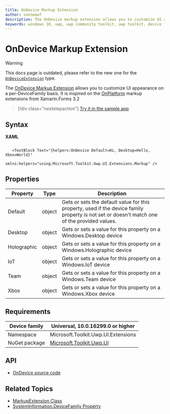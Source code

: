 ```yaml
---
title: OnDevice Markup Extension
author: sonnemaf
description: The OnDevice markup extension allows you to customize UI appearance on a per-DeviceFamily basis.
keywords: windows 10, uwp, uwp community toolkit, uwp toolkit, device family, markup extension, XAML, markup 
---
```


# OnDevice Markup Extension

> [!WARNING]
> This docs page is outdated, please refer to the new one for the [`OnDeviceExtension`](OnDeviceExtension.md) type.

The [OnDevice Markup Extension](https://docs.microsoft.com/dotnet/api/microsoft.toolkit.uwp.ui.extensions.ondevice) allows you to customize UI appearance on a per-DeviceFamily basis. It is inspired on the [OnPlatform](https://github.com/xamarin/Xamarin.Forms/issues/2608) markup extensions from Xamarin.Forms 3.2

> [!div class="nextstepaction"]
> [Try it in the sample app](uwpct://Extensions?sample=OnDevice)

## Syntax

**XAML**

```xaml

   <TextBlock Text="{helpers:OnDevice Default=Hi, Desktop=Hello, Xbox=World}"
              xmlns:helpers="using:Microsoft.Toolkit.Uwp.UI.Extensions.Markup" />

```

## Properties

| Property | Type | Description |
| -- | -- | -- |
| Default | object | Gets or sets the default value for this property, used if the device family property is not set or doesn't match one of the provided values.
| Desktop | object | Gets or sets a value for this property on a Windows.Desktop device
| Holographic | object | Gets or sets a value for this property on a Windows.Holographic device
| IoT | object | Gets or sets a value for this property on a Windows.IoT device
| Team | object | Gets or sets a value for this property on a Windows.Team device
| Xbox | object | Gets or sets a value for this property on a Windows.Xbox device

## Requirements

| Device family | Universal, 10.0.16299.0 or higher   |
| -- | -- |
| Namespace | Microsoft.Toolkit.Uwp.UI.Extensions |
| NuGet package | [Microsoft.Toolkit.Uwp.UI](https://www.nuget.org/packages/Microsoft.Toolkit.Uwp.UI/) |

## API

* [OnDevice source code](https://github.com/Microsoft/WindowsCommunityToolkit//blob/master/Microsoft.Toolkit.Uwp.UI/Extensions/Markup/OnDevice.cs)

## Related Topics

* [MarkupExtension Class](https://docs.microsoft.com/uwp/api/windows.ui.xaml.markup.markupextension)
* [SystemInformation.DeviceFamily Property](https://docs.microsoft.com/dotnet/api/microsoft.toolkit.uwp.helpers.systeminformation.devicefamily)
